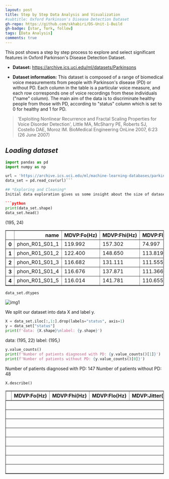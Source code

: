 ```yaml
---
layout: post
title: Step by Step Data Analysis and Visualization
#subtitle: Oxford Parkinson's Disease Detection Dataset
gh-repo: https://github.com/skhabiri/DS-Unit-1-Build
gh-badge: [star, fork, follow]
tags: [Data Analysis]
comments: true
---
```


This post shows a step by step process to explore and select significant features in Oxford Parkinson's Disease Detection Dataset.

* **Dataset:** https://archive.ics.uci.edu/ml/datasets/Parkinsons

* **Dataset information:**
This dataset is composed of a range of biomedical voice measurements from people with Parkinson's disease (PD) or without PD. Each column in the table is a particular voice measure, and each row corresponds one of voice recordings from these individuals ("name" column). The main aim of the data is to discriminate healthy people from those with PD, according to "status" column which is set to 0 for healthy and 1 for PD.
> 'Exploiting Nonlinear Recurrence and Fractal Scaling Properties for Voice Disorder Detection', Little MA, McSharry PE, Roberts SJ, Costello DAE, Moroz IM. BioMedical Engineering OnLine 2007, 6:23 (26 June 2007)

## *Loading dataset*


```python
import pandas as pd
import numpy as np

url = 'https://archive.ics.uci.edu/ml/machine-learning-databases/parkinsons/parkinsons.data'
data_set = pd.read_csv(url)```

## *Exploring and Cleaning*
Initial data exploration gives us some insight about the size of dataset, data types and class labels. Looking at our data reveals that all the features are numeric with a binary class label named "status". We remove the "name" column as it doesn't contain useful information for the purpose of our analysis.

```python
print(data_set.shape)
data_set.head()
```

(195, 24)
<table border="1" class="dataframe" style="overflow-x: scroll;display: block;"><thead><tr style="text-align: right;"><th></th><th>name</th><th>MDVP:Fo(Hz)</th><th>MDVP:Fhi(Hz)</th><th>MDVP:Flo(Hz)</th><th>MDVP:Jitter(%)</th><th>MDVP:Jitter(Abs)</th><th>MDVP:RAP</th><th>MDVP:PPQ</th><th>Jitter:DDP</th><th>MDVP:Shimmer</th><th>MDVP:Shimmer(dB)</th><th>Shimmer:APQ3</th><th>Shimmer:APQ5</th><th>MDVP:APQ</th><th>Shimmer:DDA</th><th>NHR</th><th>HNR</th><th>status</th><th>RPDE</th><th>DFA</th><th>spread1</th><th>spread2</th><th>D2</th><th>PPE</th></tr></thead><tbody><tr><th>0</th><td>phon_R01_S01_1</td><td>119.992</td><td>157.302</td><td>74.997</td><td>0.00784</td><td>0.00007</td><td>0.00370</td><td>0.00554</td><td>0.01109</td><td>0.04374</td><td>0.426</td><td>0.02182</td><td>0.03130</td><td>0.02971</td><td>0.06545</td><td>0.02211</td><td>21.033</td><td>1</td><td>0.414783</td><td>0.815285</td><td>-4.813031</td><td>0.266482</td><td>2.301442</td><td>0.284654</td></tr><tr><th>1</th><td>phon_R01_S01_2</td><td>122.400</td><td>148.650</td><td>113.819</td><td>0.00968</td><td>0.00008</td><td>0.00465</td><td>0.00696</td><td>0.01394</td><td>0.06134</td><td>0.626</td><td>0.03134</td><td>0.04518</td><td>0.04368</td><td>0.09403</td><td>0.01929</td><td>19.085</td><td>1</td><td>0.458359</td><td>0.819521</td><td>-4.075192</td><td>0.335590</td><td>2.486855</td><td>0.368674</td></tr><tr><th>2</th><td>phon_R01_S01_3</td><td>116.682</td><td>131.111</td><td>111.555</td><td>0.01050</td><td>0.00009</td><td>0.00544</td><td>0.00781</td><td>0.01633</td><td>0.05233</td><td>0.482</td><td>0.02757</td><td>0.03858</td><td>0.03590</td><td>0.08270</td><td>0.01309</td><td>20.651</td><td>1</td><td>0.429895</td><td>0.825288</td><td>-4.443179</td><td>0.311173</td><td>2.342259</td><td>0.332634</td></tr><tr><th>3</th><td>phon_R01_S01_4</td><td>116.676</td><td>137.871</td><td>111.366</td><td>0.00997</td><td>0.00009</td><td>0.00502</td><td>0.00698</td><td>0.01505</td><td>0.05492</td><td>0.517</td><td>0.02924</td><td>0.04005</td><td>0.03772</td><td>0.08771</td><td>0.01353</td><td>20.644</td><td>1</td><td>0.434969</td><td>0.819235</td><td>-4.117501</td><td>0.334147</td><td>2.405554</td><td>0.368975</td></tr><tr><th>4</th><td>phon_R01_S01_5</td><td>116.014</td><td>141.781</td><td>110.655</td><td>0.01284</td><td>0.00011</td><td>0.00655</td><td>0.00908</td><td>0.01966</td><td>0.06425</td><td>0.584</td><td>0.03490</td><td>0.04825</td><td>0.04465</td><td>0.10470</td><td>0.01767</td><td>19.649</td><td>1</td><td>0.417356</td><td>0.823484</td><td>-3.747787</td><td>0.234513</td><td>2.332180</td><td>0.410335</td></tr></tbody></table>


```python
data_set.dtypes
```
![img1](/assets/img/post1_dtype.png)

We split our dataset into data X and label y.

```python
X = data_set.iloc[:,1:].drop(labels="status", axis=1)
y = data_set["status"]
print(f'data: {X.shape}\nlabel: {y.shape}')
```

data: (195, 22)
label: (195,)

```python
y.value_counts()
print(f'Number of patients diagnosed with PD: {y.value_counts()[1]}')
print(f'Number of patients without PD: {y.value_counts()[0]}')
```

Number of patients diagnosed with PD: 147
Number of patients without PD: 48

```python
X.describe()
```

<table border="1" class="dataframe">
  <thead>
    <tr style="overflow-x: scroll;display: block;">
      <th></th>
      <th>MDVP:Fo(Hz)</th>
      <th>MDVP:Fhi(Hz)</th>
      <th>MDVP:Flo(Hz)</th>
      <th>MDVP:Jitter(Abs)</th>
      <th>MDVP:PPQ</th>
      <th>MDVP:APQ</th>
      <th>NHR</th>
      <th>HNR</th>
      <th>RPDE</th>
      <th>DFA</th>
      <th>spread2</th>
      <th>D2</th>
      <th>PPE</th>
    </tr>
  </thead>
  <tbody>
    <tr>
      <th>count</th>
      <td>195.000000</td>
      <td>195.000000</td>
      <td>195.000000</td>
      <td>195.000000</td>
      <td>195.000000</td>
      <td>195.000000</td>
      <td>195.000000</td>
      <td>195.000000</td>
      <td>195.000000</td>
      <td>195.000000</td>
      <td>195.000000</td>
      <td>195.000000</td>
      <td>195.000000</td>
    </tr>
    <tr>
      <th>mean</th>
      <td>154.228641</td>
      <td>197.104918</td>
      <td>116.324631</td>
      <td>0.000044</td>
      <td>0.003446</td>
      <td>0.024081</td>
      <td>0.024847</td>
      <td>21.885974</td>
      <td>0.498536</td>
      <td>0.718099</td>
      <td>0.226510</td>
      <td>2.381826</td>
      <td>0.206552</td>
    </tr>
    <tr>
      <th>std</th>
      <td>41.390065</td>
      <td>91.491548</td>
      <td>43.521413</td>
      <td>0.000035</td>
      <td>0.002759</td>
      <td>0.016947</td>
      <td>0.040418</td>
      <td>4.425764</td>
      <td>0.103942</td>
      <td>0.055336</td>
      <td>0.083406</td>
      <td>0.382799</td>
      <td>0.090119</td>
    </tr>
    <tr>
      <th>min</th>
      <td>88.333000</td>
      <td>102.145000</td>
      <td>65.476000</td>
      <td>0.000007</td>
      <td>0.000920</td>
      <td>0.007190</td>
      <td>0.000650</td>
      <td>8.441000</td>
      <td>0.256570</td>
      <td>0.574282</td>
      <td>0.006274</td>
      <td>1.423287</td>
      <td>0.044539</td>
    </tr>
    <tr>
      <th>25%</th>
      <td>117.572000</td>
      <td>134.862500</td>
      <td>84.291000</td>
      <td>0.000020</td>
      <td>0.001860</td>
      <td>0.013080</td>
      <td>0.005925</td>
      <td>19.198000</td>
      <td>0.421306</td>
      <td>0.674758</td>
      <td>0.174351</td>
      <td>2.099125</td>
      <td>0.137451</td>
    </tr>
    <tr>
      <th>50%</th>
      <td>148.790000</td>
      <td>175.829000</td>
      <td>104.315000</td>
      <td>0.000030</td>
      <td>0.002690</td>
      <td>0.018260</td>
      <td>0.011660</td>
      <td>22.085000</td>
      <td>0.495954</td>
      <td>0.722254</td>
      <td>0.218885</td>
      <td>2.361532</td>
      <td>0.194052</td>
    </tr>
    <tr>
      <th>75%</th>
      <td>182.769000</td>
      <td>224.205500</td>
      <td>140.018500</td>
      <td>0.000060</td>
      <td>0.003955</td>
      <td>0.029400</td>
      <td>0.025640</td>
      <td>25.075500</td>
      <td>0.587562</td>
      <td>0.761881</td>
      <td>0.279234</td>
      <td>2.636456</td>
      <td>0.252980</td>
    </tr>
    <tr>
      <th>max</th>
      <td>260.105000</td>
      <td>592.030000</td>
      <td>239.170000</td>
      <td>0.000260</td>
      <td>0.019580</td>
      <td>0.137780</td>
      <td>0.314820</td>
      <td>33.047000</td>
      <td>0.685151</td>
      <td>0.825288</td>
      <td>0.450493</td>
      <td>3.671155</td>
      <td>0.527367</td>
    </tr>
  </tbody>
</table>

